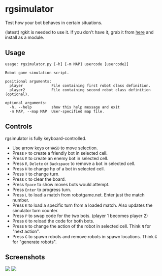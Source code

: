 rgsimulator
===========

Test how your bot behaves in certain situations.

(latest) rgkit is needed to use it. If you don't have it, grab it from [here](https://github.com/WhiteHalmos/rgkit) and install as a module.

Usage
----


    usage: rgsimulator.py [-h] [-m MAP] usercode [usercode2]

    Robot game simulation script.

    positional arguments:
      player             File containing first robot class definition.
      player2            File containing second robot class definition (optional).

    optional arguments:
      -h, --help         show this help message and exit
      -m MAP, --map MAP  User-specified map file.


Controls
----

rgsimulator is fully keyboard-controlled.

* Use arrow keys or `WASD` to move selection.
* Press `F` to create a friendly bot in selected cell.
* Press `E` to create an enemy bot in selected cell.
* Press `R`, `Delete` or `Backspace` to remove a bot in selected cell.
* Press `H` to change hp of a bot in selected cell.
* Press `T` to change turn.
* Press `C` to clear the board.
* Press `Space` to show moves bots would attempt.
* Press `Enter` to progress turn.
* Press `L` to load a match from robotgame.net. Enter just the match number.
* Press `K` to load a specific turn from a loaded match. Also updates the simulator turn counter.
* Press `P` to swap code for the two bots. (player 1 becomes player 2)
* Press `O` to reload the code for both bots.
* Press `N` to change the action of the robot in selected cell. Think `N` for "next action".
* Press `G` to spawn robots and remove robots in spawn locations. Think `G` for "generate robots".

Screenshots
----

![](http://i.imgur.com/SNT2dUN.png)
![](http://i.imgur.com/RN8KntI.png)

